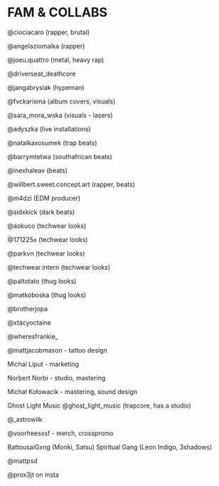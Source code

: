 # FAM & COLLABS

@ciociacaro (rapper, brutal)

@angelaziomalka (rapper)

@joeu.quattro (metal, heavy rap)

@driverseat_deathcore

@jangabrysiak (hypeman)

@fvckarisma (album covers, visuals)

@sara_mora_wska (visuals - lasers)

@adyszka (live installations)

@natalkaxosumek (trap beats)

@barrymtetwa (southafrican beats)

@inexhaleav (beats)

@willbert.sweet.concept.art (rapper, beats)

@m4dzi (EDM producer)

@sidxkick (dark beats)

@aokuco (techwear looks)

@171225x (techwear looks)

@parkvn (techwear looks)

@techwear.intern (techwear looks)

@paltotato (thug looks)

@matkoboska (thug looks)

@brotherjopa

@xtacyoctaine

@wheresfrankie_

@mattjacobmason - tattoo design

Michal Liput - marketing

Norbert Norbi - studio, mastering

Michał Kołowacik - mastering, sound design

Ghost Light Music @ghost_light_music (trapcore, has a studio)

@_astrowilk

@voorheesxsf - merch, crosspromo

BattousaiGxng (Monki, Satsu)
Spiritual Gang (Leon Indigo, 3shadows)

@mattpsd

@prox3jt on insta


